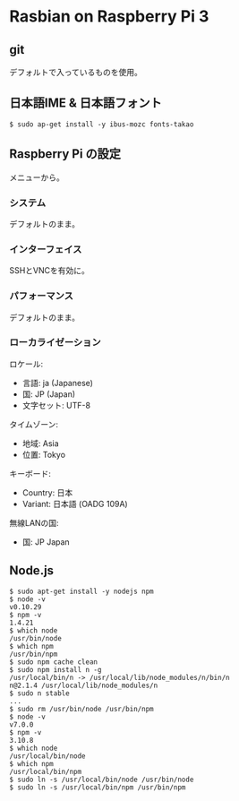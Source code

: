 # Rasbian on Raspberry Pi 3

## git

デフォルトで入っているものを使用。

## 日本語IME & 日本語フォント

    $ sudo ap-get install -y ibus-mozc fonts-takao 

## Raspberry Pi の設定

メニューから。

### システム

デフォルトのまま。

### インターフェイス

SSHとVNCを有効に。

### パフォーマンス

デフォルトのまま。

### ローカライゼーション

ロケール:
* 言語: ja (Japanese)
* 国: JP (Japan)
* 文字セット: UTF-8

タイムゾーン:
* 地域: Asia
* 位置: Tokyo

キーボード:
* Country: 日本
* Variant: 日本語 (OADG 109A)

無線LANの国:
* 国: JP Japan

## Node.js

    $ sudo apt-get install -y nodejs npm
    $ node -v
    v0.10.29
    $ npm -v
    1.4.21
    $ which node
    /usr/bin/node
    $ which npm
    /usr/bin/npm
    $ sudo npm cache clean
    $ sudo npm install n -g
    /usr/local/bin/n -> /usr/local/lib/node_modules/n/bin/n
    n@2.1.4 /usr/local/lib/node_modules/n
    $ sudo n stable
    ...
    $ sudo rm /usr/bin/node /usr/bin/npm
    $ node -v
    v7.0.0
    $ npm -v
    3.10.8
    $ which node
    /usr/local/bin/node
    $ which npm
    /usr/local/bin/npm
    $ sudo ln -s /usr/local/bin/node /usr/bin/node
    $ sudo ln -s /usr/local/bin/npm /usr/bin/npm



